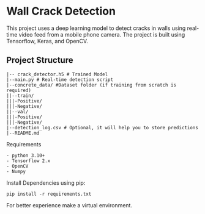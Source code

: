 # Wall Crack Detection

This project uses a deep learning model to detect cracks in walls using real-time video feed from a mobile phone camera. 
The project is built using Tensorflow, Keras, and OpenCV.


## Project Structure
```
|-- crack_detector.h5 # Trained Model
|--main.py # Real-time detection script
|--concrete_data/ #Dataset folder (if training from scratch is required)
||--train/
|||-Positive/
|||-Negative/
||--val/
|||-Positive/
|||-Negative/
|--detection_log.csv # Optional, it will help you to store predictions
|--README.md 
```
Requirements

```
- python 3.10+
- Tensorflow 2.x
- OpenCV
- Numpy
```
Install Dependencies using pip:
```
pip install -r requirements.txt
```
For better experience make a virtual environment.

